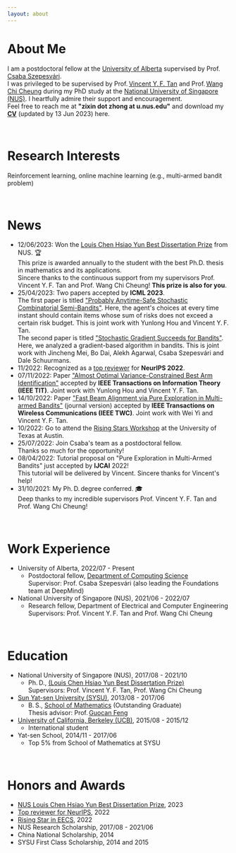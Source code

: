 ```yaml
---
layout: about
---
```


# About Me
<!-- Hi! I am currently a Ph.&thinsp;D.&thinsp;candidate at the
<a href="https://www.math.nus.edu.sg/">Department of Mathematics</a>  -->
<!-- Hi! I am currently a research fellow at the 
<a href="https://www.eng.nus.edu.sg/ece/">Department of Electrical and Computer Engineering</a> 
of
<a href="https://www.nus.edu.sg/">National University of Singapore (NUS)</a>, 
working with 
Prof.&thinsp;<a href="https://www.ece.nus.edu.sg/stfpage/vtan/">Vincent Y.&thinsp;F. Tan</a> and 
Prof.&thinsp;<a href="https://www.eng.nus.edu.sg/isem/staff/cheung-wang-chi/">Wang Chi Cheung</a>. -->
<!--  -->
<!--  -->
<!--  -->
I am a postdoctoral fellow at the <a href="https://www.ualberta.ca/index.html">University of Alberta</a> supervised by Prof.&thinsp;<a href="https://sites.ualberta.ca/~szepesva/">Csaba Szepesvári</a>. 
<br>
I was privileged to be supervised by 
Prof.&thinsp;<a href="https://www.ece.nus.edu.sg/stfpage/vtan/">Vincent Y.&thinsp;F. Tan</a> and 
Prof.&thinsp;<a href="https://www.eng.nus.edu.sg/isem/staff/cheung-wang-chi/">Wang Chi Cheung</a>
during my PhD study at the
<a href="https://www.nus.edu.sg/">National University of Singapore (NUS)</a>.
I heartfully admire their support and encouragement.
<br>
Feel free to reach me at <b>"zixin dot zhong at u.nus.edu"</b> and download my <a href="cv/cv_zixin_zhong_2023_06_13_eng.pdf"><b>CV</b></a> (updated by 13 Jun 2023) here.

<!--**Hometown**: Zhanjiang City, Guangdong Province, China -->

<!-- :envelope:  -->
<!-- **Email**: zixin.zhong@u.nus.edu  -->

<!-- 📝  -->
<!-- **CV**:   <a href="cv/cv_zixin_zhong_1025_2021_eng.pdf">pdf</a> (updated by 25 Oct 2021)   -->


<!-- <button class="btn"><i class="fa fa-home"></i>HOME</button> -->
<!-- <span class="block-highlight"><b>&thinsp;Email&thinsp;</b></span> &nbsp;zixin dot zhong at u.nus.edu -->
<!-- <button class="btn">**Email me**</button> &nbsp;&nbsp;&nbsp; via "zixin dot zhong at u dot nus dot edu" -->
<!-- <br>  -->


<!-- <span class="block-highlight"><b>&thinsp;Email&thinsp;</b></span> &nbsp;zixin dot zhong at u.nus.edu

<span id="blocktype">
     <a href="cv/cv_zixin_zhong_1208_2021_eng.pdf"><b>&thinsp;CV Download&thinsp;</b></a>  &nbsp;
</span>
(updated by 08 Dec 2021) -->
<!-- <btn1 href="cv/cv_zixin_zhong_1025_2021_eng.pdf">**Download CV**</btn1> (updated by 25 Oct 2021) -->




<!---There is no specific format here. You can fill out the form you want.  
For example, you might want to write a brief introduction about your self, experience, interests, publications, and other information.  
I wrote "about me", "career", and "interests" on this page as an example.  
--->

<br/>

# Research Interests
Reinforcement learning, online machine learning (e.g., multi-armed bandit problem)

<br/>


# News
<!-- emoji table: https://gist.github.com/rxaviers/7360908 -->
<ul>
     
<!-- <li> 🐯 🐯 🐯 <strong>Happy Chinese New Year!</strong> 🐯 🐯 🐯 </li> -->
     
<!-- <li> &#128640; &#128640; &#128640; <strong>Open to job market!</strong> &#128640; &#128640; &#128640; </li>
 -->
     
<li> 12/06/2023: Won the <a href="https://www.math.nus.edu.sg/about/university-awards-accolades-for-graduate/">Louis Chen Hsiao Yun Best Dissertation Prize</a> from NUS. 🏆 
     <br> This prize is awarded annually to the student with the best Ph.D. thesis in mathematics and its applications.
     <br> Sincere thanks to the continuous support from my supervisors Prof. Vincent Y.&thinsp;F. Tan and Prof. Wang Chi Cheung! <b>This prize is also for you</b>.
</li>
     
<li> 25/04/2023: Two papers accepted by <b>ICML 2023</b>. 
     <br> The first paper is titled <a href="https://arxiv.org/abs/2301.13393">"Probably Anytime-Safe Stochastic Combinatorial Semi-Bandits"</a>. Here, the agent's choices at every time instant should contain items whose sum of risks does not exceed a certain risk budget. This is joint work with Yunlong Hou and Vincent Y.&thinsp;F. Tan. 
<br> The second paper is titled <a href="https://icml.cc/Conferences/2023/ScheduleMultitrack?event=24315">"Stochastic Gradient Succeeds for Bandits"</a>. Here, we analyzed a gradient-based algorithm in bandits. This is joint work with Jincheng Mei, Bo Dai, Alekh Agarwal, Csaba Szepesvári and Dale Schuurmans.
 </li>

<li> 11/2022: Recognized as a <a href="https://neurips.cc/Conferences/2022/ProgramCommittee">top reviewer</a> for <b>NeurIPS 2022</b>.  </li>
     
<li> 07/11/2022: Paper <a href="https://arxiv.org/abs/2201.10142">"Almost Optimal Variance-Constrained Best Arm Identification"</a> accepted by <b>IEEE Transactions on Information Theory (IEEE TIT)</b>. Joint work with Yunlong Hou and Vincent Y.&thinsp;F. Tan.       
     </li>
     
<li> 14/10/2022: Paper <a href="https://arxiv.org/abs/2210.12625">"Fast Beam Alignment via Pure Exploration in Multi-armed Bandits"</a> (journal version) accepted by <b>IEEE Transactions on Wireless Communications (IEEE TWC)</b>. Joint work with Wei Yi and Vincent Y.&thinsp;F. Tan.       
     </li>

<li> 10/2022: Go to attend the <a href="https://risingstars.utexas.edu/">Rising Stars Workshop</a> at the University of Texas at Austin.
     </li>
     
<li> 25/07/2022: Join Csaba's team as a postdoctoral fellow.
     <br> Thanks so much for the opportunity!
<!--      I will be the single presenter. -->
     </li>

<li> 08/04/2022: Tutorial proposal on "Pure Exploration in Multi-Armed Bandits" just accepted by <b>IJCAI</b> 2022! 
     <br> This tutorial will be delivered by Vincent. Sincere thanks for Vincent's help!
<!--      I will be the single presenter. -->
     </li>
     
 <li> 31/10/2021: My Ph.&thinsp;D.&thinsp;degree conferred.  🎓
 <br> Deep thanks to my incredible supervisors Prof. Vincent Y.&thinsp;F. Tan and Prof. Wang Chi Cheung!  
     </li>  
     
     
     

 

</ul>
     
<!--  <a href="https://github.com/zixinzh/2021-JMLR.git">[code]</a> -->

<br/>




# Work Experience
<ul>
     
<li> University of Alberta, 2022/07 - Present
   <ul>
    <li> Postdoctoral fellow, <a href="https://www.ualberta.ca/computing-science/index.html">Department of Computing Science</a>
      <br> Supervisor: Prof. Csaba Szepesvári (also leading the Foundations team at DeepMind)
    </li>
   </ul>
 </li>
<li> National University of Singapore (NUS), 2021/06 - 2022/07
   <ul>
    <li> Research fellow, Department of Electrical and Computer Engineering
      <br> Supervisors: Prof. Vincent Y.&thinsp;F. Tan and Prof. Wang Chi Cheung  
    </li>
   </ul>
 </li>
  
</ul> 

  

<br/>

# Education

<ul>
<li> National University of Singapore (NUS), 2017/08 - 2021/10
   <ul>
    <li> Ph.&thinsp;D., <a href="https://www.math.nus.edu.sg/about/university-awards-accolades-for-graduate/">
(Louis Chen Hsiao Yun Best Dissertation Prize)</a>  
<!--          candidate -->
      <br> Supervisors: Prof. Vincent Y.&thinsp;F. Tan, Prof. Wang Chi Cheung 
    </li>
   </ul>
 </li>
<!--      https://www.math.nus.edu.sg/">Department of Mathematics</a> <a href="https://www.math.nus.edu.sg/about/university-awards-accolades-for-graduate/#:~:text=Louis%20Chen%20Hsiao%20Yun%20Best%20Dissertation%20Prize&text=thesis%20in%20mathematics%20and%20its,award%20of%20%24500%20Singapore%20Dollars. -->
     
  
<li> <a href="http://www.sysu.edu.cn/en/index.htm">Sun Yat-sen University (SYSU)</a>, 2013/08 - 2017/06
   <ul>
    <li> B.&thinsp;S., <a href="http://math.sysu.edu.cn/">School of Mathematics</a> (Outstanding Graduate)
      <br> Thesis advisor: Prof.&thinsp;<a href="http://math.sysu.edu.cn/teacher/427">Guocan Feng</a>
    </li>
   </ul>
 </li>
 
<li> <a href="https://www.berkeley.edu/">University of California, Berkeley (UCB)</a>, 2015/08 - 2015/12
   <ul>
    <li> International student
    </li>
   </ul>
 </li>
 
 
<li> Yat-sen School, 2014/11 - 2017/06
   <ul>
    <li> Top 5% from School of Mathematics at SYSU
    </li>
   </ul>
 </li>
 
</ul> 



<!-- * National University of Singapore (NUS), 2017/08 - present
  * Ph.&thinsp;D. candidate, Department of Mathematics 
    * Supervisors: Prof. Vincent Y.&thinsp;F. Tan, Prof. Wang Chi Cheung 
    
* <a href="http://www.sysu.edu.cn/en/index.htm">Sun Yat-sen University (SYSU)</a>, 2013/08 - 2017/06
  * B.&thinsp;S., <a href="http://math.sysu.edu.cn/">School of Mathematics</a> (Outstanding Graduate)
    * Thesis advisor: Prof.&thinsp;<a href="http://math.sysu.edu.cn/teacher/427">Guocan Feng</a>
    
* <a href="https://www.berkeley.edu/">University of California, Berkeley (UCB)</a>, 2015/08 - 2015/12
  * International student
  
* Yat-sen School, 2014/11 - 2017/06
  * Top 5% from School of Mathematics at SYSU -->

<br/>

# Honors and Awards
* <a href="https://www.math.nus.edu.sg/about/university-awards-accolades-for-graduate/">NUS Louis Chen Hsiao Yun Best Dissertation Prize</a>, 2023
* <a href="https://neurips.cc/Conferences/2022/ProgramCommittee">Top reviewer for NeurIPS</a>, 2022
* <a href="https://risingstars.utexas.edu/profiles/zixin-zhong/">Rising Star in EECS</a>, 2022
* NUS Research Scholarship, 2017/08 - 2021/06
* China National Scholarship, 2014
* SYSU First Class Scholarship, 2014 and 2015

<!--
| <! -- -- > |  <! -- -- > | 
| :--                  |:--                       |
| 2017/08 - present	| NUS Research Scholarship |
|2014	                 | National Merit Scholarship, China |
| 2014, 2015	          | First Class Scholarship, SYSU |
-->

<br/>

  
<!---# Career
* Second Company (2012/01 ~ )
  * Web Application Firewall
    * Developed TCP network acceleration module.
    * Developde Application User Interface.
* First Company (2011/01 ~ 2011/12)
  * VPN Development Company
  * Team Leader of VPN Development Div.
<br/>
--->

<!---
# Interests
I am interested in swimming.
I am interested in technology trends.  
I'm not afraid to learn languages, but I enjoy using Python.  
I like to automate and reduce annoying things.  
--->

<!-- <hr> -->

<!-- <p>This page has been accessed at least
<a href="http://stuff.mit.edu/doc/counter-howto.html"><img 
src="http://stuff.mit.edu/cgi/counter/zixinzh1" alt="several"></a> times since 14 Oct 2021, and on average <a href="http://stuff.mit.edu/doc/counter-howto.html"><img 
src="http://stuff.mit.edu/cgi/perday/zixinzh1" alt="several"></a> per day. 
</p> -->
<!-- https://clustrmaps.com/add
<script type="text/javascript" id="clustrmaps" src="//cdn.clustrmaps.com/map_v2.js?cl=ffffff&w=a&t=n&d=Hc1N22Jm0sgvB0mawrM4BFuzVJlc_s80BHUBH_EB7wI"></script> -->
